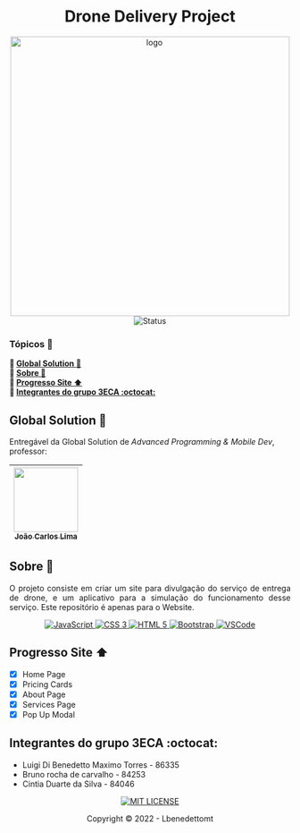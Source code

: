 <h1 align="center">Drone Delivery Project</h1>
<p align="center">
    <img src="https://www.yankodesign.com/images/design_news/2018/06/draft/space_creator_2.jpg" alt="logo" width="500"><br>
    <img src="https://img.shields.io/badge/status-trabalhando-yellow?style=for-the-badge" alt="Status">
</p>

### Tópicos :large_blue_diamond:
**:small_blue_diamond: [Global Solution :bookmark_tabs:](#global-solution-bookmark_tabs)**  
**:small_blue_diamond: [Sobre :book:](#sobre-book)**  
**:small_blue_diamond: [Progresso Site :arrow_up:](#progresso-site-arrow_up)**  
**:small_blue_diamond: [Integrantes do grupo 3ECA :octocat:](#integrantes-do-grupo-3eca-octocat)**

## Global Solution :bookmark_tabs:
Entregável da Global Solution de *Advanced Programming & Mobile Dev*, professor:

| [<img src="https://avatars.githubusercontent.com/u/5585727" width=115><br><sub>João Carlos Lima</sub>](https://github.com/joaocarloslima) | 
| :---:  

## Sobre :book:
<p align="justify">
    O projeto consiste em criar um site para divulgação do serviço de entrega de drone, e um aplicativo para a simulação do funcionamento desse serviço.
    Este repositório é apenas para o Website.
</p>
<p align="center">
    <a href="https://developer.mozilla.org/docs/Web/JavaScript" target="_blank">
        <img src="https://img.shields.io/badge/JavaScript-323330?style=for-the-badge&logo=javascript&logoColor=F7DF1E" alt="JavaScript">
    </a>
    <a href="https://developer.mozilla.org/docs/Web/CSS" target="_blank">
        <img src="https://img.shields.io/badge/css3-%231572B6.svg?style=for-the-badge&logo=css3&logoColor=white" alt="CSS 3">
    </a>
    <a href="https://developer.mozilla.org/docs/Web/HTML" target="_blank">
        <img src="https://img.shields.io/badge/html5-%23E34F26.svg?style=for-the-badge&logo=html5&logoColor=white" alt="HTML 5">
    </a>
    <a href="https://getbootstrap.com" target="_blank">
        <img src="https://img.shields.io/badge/Bootstrap-563D7C?style=for-the-badge&logo=bootstrap&logoColor=white" alt="Bootstrap">
    </a>
    <a href="https://code.visualstudio.com" target="_blank">
        <img src="https://img.shields.io/badge/Visual_Studio_Code-0078D4?style=for-the-badge&logo=visual%20studio%20code&logoColor=white" alt="VSCode">
    </a>
</p>

## Progresso Site :arrow_up:
- [x] Home Page
- [x] Pricing Cards
- [x] About Page
- [x] Services Page
- [x] Pop Up Modal

## Integrantes do grupo 3ECA :octocat:
- Luigi Di Benedetto Maximo Torres - 86335
- Bruno rocha de carvalho - 84253
- Cintia Duarte da Silva - 84046

<p align="center">
    <a href="./LICENSE" target="_blank">
        <img src="https://img.shields.io/github/license/Lbenedettomt/inh-gpsar-web?style=for-the-badge" alt="MIT LICENSE">
    </a>
</p>

<p align="center">
    Copyright © 2022 - Lbenedettomt
</p>

